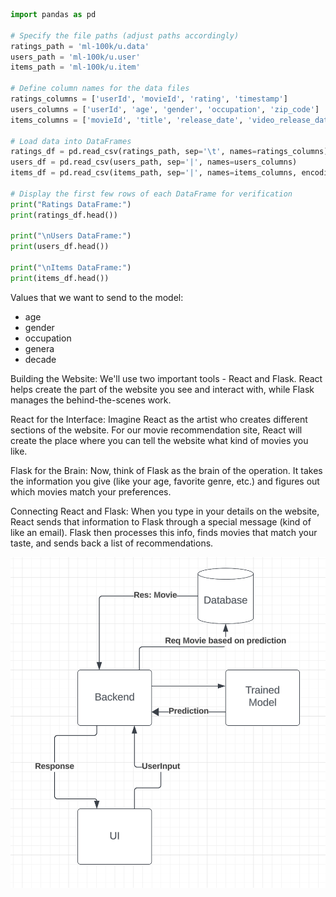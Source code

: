 ```python
import pandas as pd

# Specify the file paths (adjust paths accordingly)
ratings_path = 'ml-100k/u.data'
users_path = 'ml-100k/u.user'
items_path = 'ml-100k/u.item'

# Define column names for the data files
ratings_columns = ['userId', 'movieId', 'rating', 'timestamp']
users_columns = ['userId', 'age', 'gender', 'occupation', 'zip_code']
items_columns = ['movieId', 'title', 'release_date', 'video_release_date', 'IMDb_URL', 'unknown', 'Action', 'Adventure', 'Animation', 'Children', 'Comedy', 'Crime', 'Documentary', 'Drama', 'Fantasy', 'Film-Noir', 'Horror', 'Musical', 'Mystery', 'Romance', 'Sci-Fi', 'Thriller', 'War', 'Western']

# Load data into DataFrames
ratings_df = pd.read_csv(ratings_path, sep='\t', names=ratings_columns)
users_df = pd.read_csv(users_path, sep='|', names=users_columns)
items_df = pd.read_csv(items_path, sep='|', names=items_columns, encoding='latin-1')

# Display the first few rows of each DataFrame for verification
print("Ratings DataFrame:")
print(ratings_df.head())

print("\nUsers DataFrame:")
print(users_df.head())

print("\nItems DataFrame:")
print(items_df.head())
```
Values that we want to send to the model: 
- age
- gender
- occupation
- genera
- decade

Building the Website: We'll use two important tools - React and Flask. React helps create the part of the website you see and interact with, while Flask manages the behind-the-scenes work.

React for the Interface: Imagine React as the artist who creates different sections of the website. For our movie recommendation site, React will create the place where you can tell the website what kind of movies you like.

Flask for the Brain: Now, think of Flask as the brain of the operation. It takes the information you give (like your age, favorite genre, etc.) and figures out which movies match your preferences.

Connecting React and Flask: When you type in your details on the website, React sends that information to Flask through a special message (kind of like an email). Flask then processes this info, finds movies that match your taste, and sends back a list of recommendations.

![Movie Recommendation System](Documentation/img/diagram.png)

